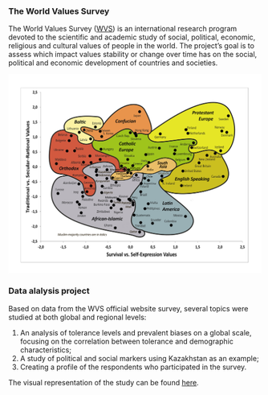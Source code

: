 ### The World Values Survey

The World Values Survey ([WVS](https://www.worldvaluessurvey.org/WVSContents.jsp)) is an international research program devoted to the scientific and academic study of social, political, economic, religious and cultural values of people in the world. The project’s goal is to assess which impact values stability or change over time has on the social, political and economic development of countries and societies.

![WVS 7 wave results](/pics/wvs.png)

### Data alalysis project

Based on data from the WVS official website survey, several topics were studied at both global and regional levels:

1. An analysis of tolerance levels and prevalent biases on a global scale, focusing on the correlation between tolerance and demographic characteristics;
2. A study of political and social markers using Kazakhstan as an example;
3. Creating a profile of the respondents who participated in the survey.

The visual representation of the study can be found [here](https://nickpvl.my.canva.site/wvs).
